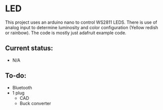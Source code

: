 
# LED
This project uses an arduino nano to control WS2811 LEDS. There is use of analog input to determine luminosity and color configuration (Yellow redish or rainbow). The code is mostly just adafruit example code.

## Current status:
- N/A

## To-do:
- Bluetooth
- 1 plug
	- CAD
	- Buck converter


